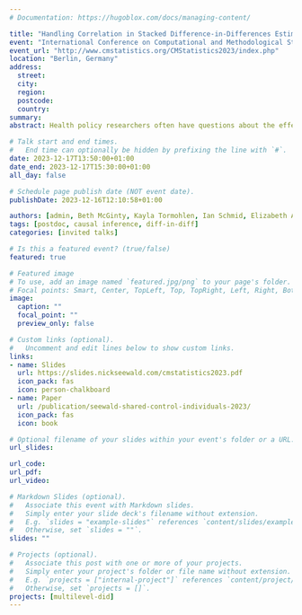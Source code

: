 ```yaml
---
# Documentation: https://hugoblox.com/docs/managing-content/

title: "Handling Correlation in Stacked Difference-in-Differences Estimates with Application to Medical Cannabis Policy"
event: "International Conference on Computational and Methodological Statistics 2023"
event_url: "http://www.cmstatistics.org/CMStatistics2023/index.php"
location: "Berlin, Germany"
address:
  street:
  city:
  region:
  postcode:
  country:
summary:
abstract: Health policy researchers often have questions about the effects of a policy implemented at some cluster-level unit, e.g., states, counties, hospitals, etc., on individual-level outcomes collected over multiple time periods. Stacked difference-in-differences is an increasingly popular way to estimate these effects. The approach involves estimating treatment effects for each policy-implementing unit, then, if scientifically appropriate, aggregating them to an average effect estimate. However, when individual-level data are available, and non-implementing units are used as comparators for multiple policy-implementing units, data from untreated individuals may be used across multiple analyses, thereby inducing a correlation between effect estimates. Existing methods do not quantify or account for this sharing of controls. A stacked difference-in-differences study is described, investigating the effects of state medical cannabis laws on treatment for chronic pain, a framework for estimating and managing this correlation due to shared control individuals is discussed, and how accounting for it affects the substantive results is shown.

# Talk start and end times.
#   End time can optionally be hidden by prefixing the line with `#`.
date: 2023-12-17T13:50:00+01:00
date_end: 2023-12-17T15:30:00+01:00
all_day: false

# Schedule page publish date (NOT event date).
publishDate: 2023-12-16T12:10:58+01:00

authors: [admin, Beth McGinty, Kayla Tormohlen, Ian Schmid, Elizabeth A. Stuart]
tags: [postdoc, causal inference, diff-in-diff]
categories: [invited talks]

# Is this a featured event? (true/false)
featured: true

# Featured image
# To use, add an image named `featured.jpg/png` to your page's folder. 
# Focal points: Smart, Center, TopLeft, Top, TopRight, Left, Right, BottomLeft, Bottom, BottomRight.
image:
  caption: ""
  focal_point: ""
  preview_only: false

# Custom links (optional).
#   Uncomment and edit lines below to show custom links.
links:
- name: Slides
  url: https://slides.nickseewald.com/cmstatistics2023.pdf
  icon_pack: fas
  icon: person-chalkboard
- name: Paper
  url: /publication/seewald-shared-control-individuals-2023/
  icon_pack: fas
  icon: book

# Optional filename of your slides within your event's folder or a URL.
url_slides: 

url_code:
url_pdf:
url_video:

# Markdown Slides (optional).
#   Associate this event with Markdown slides.
#   Simply enter your slide deck's filename without extension.
#   E.g. `slides = "example-slides"` references `content/slides/example-slides.md`.
#   Otherwise, set `slides = ""`.
slides: ""

# Projects (optional).
#   Associate this post with one or more of your projects.
#   Simply enter your project's folder or file name without extension.
#   E.g. `projects = ["internal-project"]` references `content/project/deep-learning/index.md`.
#   Otherwise, set `projects = []`.
projects: [multilevel-did]
---
```

